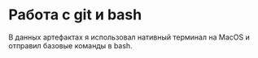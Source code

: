 # Работа с git и bash

В данных артефактах я использовал нативный терминал на MacOS и отправил базовые команды в bash.
